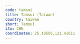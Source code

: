 ```yaml
---
code: tamsui
title: Tamsui (Taiwan)
country: taiwan
short: Tamsui
itu: CHN
coordinates: 25.18556,121.41611
---
```


